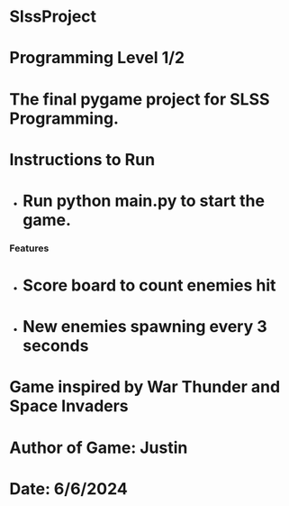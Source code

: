 # SlssProject

# Programming Level 1/2
# The final pygame project for SLSS Programming.

# Instructions to Run
- # Run python main.py to start the game.

### Features
- # Score board to count enemies hit
- # New enemies spawning every 3 seconds




# Game inspired by War Thunder and Space Invaders
# Author of Game: Justin 
# Date: 6/6/2024
